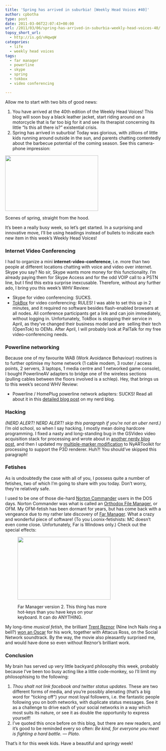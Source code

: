 ```yaml
---
title: 'Spring has arrived in suburbia! [Weekly Head Voices #40]'
author: cpbotha
type: post
date: 2011-03-06T22:07:43+00:00
url: /2011/03/06/spring-has-arrived-in-suburbia-weekly-head-voices-40/
topsy_short_url:
  - http://is.gd/vHqwqW
categories:
  - life
  - weekly head voices
tags:
  - far manager
  - powerline
  - skype
  - spring
  - tokbox
  - video conferencing

---
```

Allow me to start with two bits of good news:

  1. You have arrived at the 40th edition of the Weekly Head Voices! This blog will soon buy a black leather jacket, start riding around on a motorcycle that is far too big for it and see its therapist concerning its little &#8220;Is this all there is?&#8221; existential crisis.
  2. Spring has arrived in suburbia! Today was glorious, with zillions of little kids running around outside in the sun, and parents chatting contentedly about the barbecue potential of the coming season. See this camera-phone impression:<figure id="attachment_1247" aria-describedby="caption-attachment-1247" style="width: 300px" class="wp-caption aligncenter"><a href="http://cpbotha.net/wp-content/uploads/2011/03/km_spring.jpg" data-rel="lightbox-image-0" data-rl_title="" data-rl_caption="" title="">

<img data-attachment-id="1247" data-permalink="https://cpbotha.net/2011/03/06/spring-has-arrived-in-suburbia-weekly-head-voices-40/km_spring/" data-orig-file="https://cpbotha.net/wp-content/uploads/2011/03/km_spring.jpg" data-orig-size="1280,766" data-comments-opened="1" data-image-meta="{&quot;aperture&quot;:&quot;0&quot;,&quot;credit&quot;:&quot;&quot;,&quot;camera&quot;:&quot;HTC Vision&quot;,&quot;caption&quot;:&quot;&quot;,&quot;created_timestamp&quot;:&quot;1299429033&quot;,&quot;copyright&quot;:&quot;&quot;,&quot;focal_length&quot;:&quot;3.53&quot;,&quot;iso&quot;:&quot;81&quot;,&quot;shutter_speed&quot;:&quot;0&quot;,&quot;title&quot;:&quot;&quot;}" data-image-title="km_spring" data-image-description="" data-medium-file="https://cpbotha.net/wp-content/uploads/2011/03/km_spring-300x179.jpg" data-large-file="https://cpbotha.net/wp-content/uploads/2011/03/km_spring-1024x612.jpg" class="size-medium wp-image-1247" title="km_spring" src="http://cpbotha.net/wp-content/uploads/2011/03/km_spring-300x179.jpg" alt="" width="300" height="179" srcset="https://cpbotha.net/wp-content/uploads/2011/03/km_spring-300x179.jpg 300w, https://cpbotha.net/wp-content/uploads/2011/03/km_spring-1024x612.jpg 1024w, https://cpbotha.net/wp-content/uploads/2011/03/km_spring.jpg 1280w" sizes="(max-width: 300px) 85vw, 300px" /></a><figcaption id="caption-attachment-1247" class="wp-caption-text">Scenes of spring, straight from the hood.</figcaption></figure> 

It&#8217;s been a really busy week, so let&#8217;s get started. In a surprising and innovative move, I&#8217;ll be using headings instead of bullets to indicate each new item in this week&#8217;s Weekly Head Voices!

### Internet Video Conferencing

I had to organize a mini **internet-video-conference**, i.e. more than two people at different locations chatting with voice and video over internet. Skype you say? No sir, Skype wants more money for this functionality. I&#8217;m already paying them for Skype Access and for the odd VOIP call to a PSTN line, but I find this extra surprise inexcusable. Therefore, without any further ado, I bring you this week&#8217;s WHV Review:

  * Skype for video conferencing: SUCKS.
  * [TokBox][1] for video conferencing: RULES! I was able to set this up in 2 minutes, and it required no software besides flash-enabled browsers at all nodes. All conference participants get a link and can join immediately, without logging in. Unfortunately, TokBox is stopping their service in April, as they&#8217;ve changed their business model and are  selling their tech (OpenTok) to OEMs. After April, I will probably look at PalTalk for my free video-conferencing needs.

### Powerline networking

Because one of my favourite WAB (Work Avoidance Behaviour) routines is to further optimise my home network (1 cable modem, 3 router / access points, 2 servers, 3 laptops, 1 media centre and 1 networked game console), I bought PowerlineAV adapters to bridge one of the wireless sections (pulling cables between the floors involved is a schlep). Hey, that brings us to this week&#8217;s second WHV Review:

  * Powerline / HomePlug powerline network adapters: SUCKS! Read all about it in this [detailed blog post][2] on my nerd blog.

### Hacking

_(NERD ALERT! NERD ALERT! skip this paragraph if you&#8217;re not an uber nerd.)_ I&#8217;m old school, so when I say hacking, I mostly mean doing hardcore programming. I fixed a nasty and long-standing bug in the GSVideo video acquisition stack for processing and wrote about in [another nerdy blog post][3], and then I updated my [multiple-marker modification][4] to NyARToolkit for processing to support the P3D renderer. Huh?! You should&#8217;ve skipped this paragraph!

### Fetishes

As is undoubtedly the case with all of you, I possess quite a number of fetishes, two of which I&#8217;m going to share with you today. Don&#8217;t worry, they&#8217;re relatively safe.

I used to be one of those die-hard [Norton Commander][5] users in the DOS days. Norton Commander was what is called an [Orthodox File Manager][6], or OFM. My OFM-fetish has been dormant for years, but has come back with a vengeance due to my rather late discovery of [Far Manager][7]. What a crazy and wonderful piece of software! (To you Loonix-fetishists: MC doesn&#8217;t even come close. Unfortunately, Far is Windows only.) Check out the special effects:<figure id="attachment_1250" aria-describedby="caption-attachment-1250" style="width: 300px" class="wp-caption aligncenter"><a href="http://cpbotha.net/wp-content/uploads/2011/03/far2_screenie.jpg" data-rel="lightbox-image-1" data-rl_title="" data-rl_caption="" title="">

<img data-attachment-id="1250" data-permalink="https://cpbotha.net/2011/03/06/spring-has-arrived-in-suburbia-weekly-head-voices-40/far2_screenie/" data-orig-file="https://cpbotha.net/wp-content/uploads/2011/03/far2_screenie.jpg" data-orig-size="896,608" data-comments-opened="1" data-image-meta="{&quot;aperture&quot;:&quot;0&quot;,&quot;credit&quot;:&quot;&quot;,&quot;camera&quot;:&quot;&quot;,&quot;caption&quot;:&quot;&quot;,&quot;created_timestamp&quot;:&quot;0&quot;,&quot;copyright&quot;:&quot;&quot;,&quot;focal_length&quot;:&quot;0&quot;,&quot;iso&quot;:&quot;0&quot;,&quot;shutter_speed&quot;:&quot;0&quot;,&quot;title&quot;:&quot;&quot;}" data-image-title="far2_screenie" data-image-description="" data-medium-file="https://cpbotha.net/wp-content/uploads/2011/03/far2_screenie-300x203.jpg" data-large-file="https://cpbotha.net/wp-content/uploads/2011/03/far2_screenie.jpg" class="size-medium wp-image-1250" title="far2_screenie" src="http://cpbotha.net/wp-content/uploads/2011/03/far2_screenie-300x203.jpg" alt="" width="300" height="203" srcset="https://cpbotha.net/wp-content/uploads/2011/03/far2_screenie-300x203.jpg 300w, https://cpbotha.net/wp-content/uploads/2011/03/far2_screenie.jpg 896w" sizes="(max-width: 300px) 85vw, 300px" /></a><figcaption id="caption-attachment-1250" class="wp-caption-text">Far Manager version 2. This thing has more hot-keys than you have keys on your keyboard. It can do ANYTHING.</figcaption></figure> 

My long-time _musical fetish_, the brilliant [Trent Reznor][8] (Nine Inch Nails ring a bell?) [won an Oscar][9] for his work, together with Attacus Ross, on the Social Network soundtrack. By the way, the movie also pleasantly surprised me, and would have done so even without Reznor&#8217;s brilliant work.

### Conclusion

My brain has served up very little backyard philosophy this week, probably because I&#8217;ve been too busy acting like a little code-monkey, so I&#8217;ll limit my philosophising to the following:

  1. _Thou shalt not link facebook and twitter status updates._ These are two different forms of media, and you&#8217;re possibly alienating (that&#8217;s a big word for &#8220;ticking off&#8221;) your most loyal followers, i.e. the fantastic people following you on both networks, with duplicate status messages. See it as a challenge to drive each of your social networks in a way which most suits its nature, or see it as double the opportunity to express yourself!
  2. I&#8217;ve quoted this once before on this blog, but there are new readers, and it&#8217;s good to be reminded every so often: _Be kind, for everyone you meet is fighting a hard battle. &#8212; Plato._

That&#8217;s it for this week kids. Have a beautiful and springy week!

 [1]: http://me.tokbox.com/ "tokbox website"
 [2]: http://vxlabs.com/2011/03/02/dont-buy-homeplug-adapters/ "vxlabs blog post on why you shouldn't buy powerline adapters"
 [3]: /2011/03/04/i-crushed-the-gsvideo-problematic-frame-error/ "link to my gsvideo fix"
 [4]: /2010/06/05/processing-nyartoolkit-multiple-marker-tracking/ "multiple-marker nyar4psg page"
 [5]: http://en.wikipedia.org/wiki/Norton_Commander "wikipedia page on Norton Commander"
 [6]: http://en.wikipedia.org/wiki/Orthodox_file_manager#Orthodox_file_managers "wikipedia on orthodox file managers"
 [7]: http://www.farmanager.com/ "Far Manager website"
 [8]: http://en.wikipedia.org/wiki/Trent_Reznor "wikipedia on trent reznor"
 [9]: http://newsroom.mtv.com/2011/02/28/trent-reznor-oscar-the-social-network/ "Trent Reznor won an Oscar for the Social Network soundtrack"
